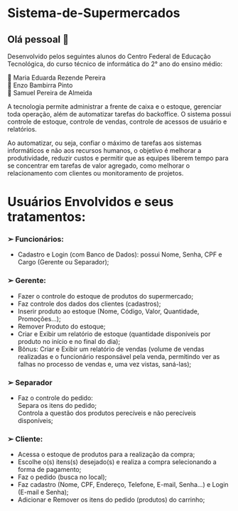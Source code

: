 # Sistema-de-Supermercados

## Olá pessoal  👋

Desenvolvido pelos seguintes alunos do Centro Federal de Educação Tecnológica, do curso técnico de informática do 2° ano do ensino médio:

🌱 Maria Eduarda Rezende Pereira<br>
🌱 Enzo Bambirra Pinto<br> 
🌱 Samuel Pereira de Almeida<br>

A tecnologia permite administrar a frente de caixa e o estoque, gerenciar toda operação, além de automatizar tarefas do backoffice. O sistema possui controle de estoque, controle de vendas, controle de acessos de usuário e relatórios.

Ao automatizar, ou seja, confiar o máximo de tarefas aos sistemas informáticos e não aos recursos humanos, o objetivo é melhorar a produtividade, reduzir custos e permitir que as equipes liberem tempo para se concentrar em tarefas de valor agregado, como melhorar o relacionamento com clientes ou monitoramento de projetos. 

# Usuários Envolvidos e seus tratamentos:

### ➢ Funcionários: 
- Cadastro e Login (com Banco de Dados): possui Nome, Senha, CPF e Cargo (Gerente ou Separador); 

### ➢ Gerente: 
- Fazer o controle do estoque de produtos do supermercado; 
- Faz controle dos dados dos clientes (cadastros);
- Inserir produto ao estoque (Nome, Código, Valor, Quantidade, Promoções…); 
- Remover Produto do estoque;
- Criar e Exibir um relatório de estoque (quantidade disponíveis por produto no início e no final do dia); 
- Bônus: Criar e Exibir um relatório de vendas (volume de vendas realizadas e o funcionário responsável pela venda, permitindo ver as falhas no processo de vendas e, uma vez vistas, saná-las);

### ➢ Separador
- Faz o controle do pedido:<br>
  Separa os itens do pedido;<br>
  Controla a questão dos produtos perecíveis e não perecíveis disponíveis;<br>

### ➢ Cliente:
- Acessa o estoque de produtos para a realização da compra; 
- Escolhe o(s) itens(s) desejado(s) e realiza a compra selecionando a forma de pagamento; 
- Faz o pedido (busca no local); 
- Faz cadastro (Nome, CPF, Endereço, Telefone, E-mail, Senha…) e Login (E-mail e Senha); 
- Adicionar e Remover os itens do pedido (produtos) do carrinho;
